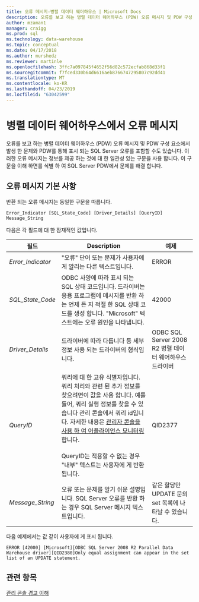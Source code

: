 ```yaml
---
title: 오류 메시지-병렬 데이터 웨어하우스 | Microsoft Docs
description: 오류를 보고 하는 병렬 데이터 웨어하우스 (PDW) 오류 메시지 및 PDW 구성 요소에서 발생 한 문제와 PDW를 통해 표시 되는 SQL Server 오류를 포함할 수도 있습니다. 이러한 오류 메시지는 정보를 제공 하는 것에 대 한 일관성 있는 구문을 사용 합니다. 이 구문을 이해 하면를 식별 하 여 문제를 해결 합니다.
author: mzaman1
manager: craigg
ms.prod: sql
ms.technology: data-warehouse
ms.topic: conceptual
ms.date: 04/17/2018
ms.author: murshedz
ms.reviewer: martinle
ms.openlocfilehash: 3ffc7a097845f4652f56d82c572ecfab868d33f1
ms.sourcegitcommit: f7fced330b64d6616aeb8766747295807c92dd41
ms.translationtype: MT
ms.contentlocale: ko-KR
ms.lasthandoff: 04/23/2019
ms.locfileid: "63042599"
---
```

# <a name="error-messages-in-parallel-data-warehouse"></a>병렬 데이터 웨어하우스에서 오류 메시지

오류를 보고 하는 병렬 데이터 웨어하우스 (PDW) 오류 메시지 및 PDW 구성 요소에서 발생 한 문제와 PDW를 통해 표시 되는 SQL Server 오류를 포함할 수도 있습니다. 이러한 오류 메시지는 정보를 제공 하는 것에 대 한 일관성 있는 구문을 사용 합니다. 이 구문을 이해 하면를 식별 하 여 SQL Server PDW에서 문제를 해결 합니다.  
  
## <a name="Basics"></a>오류 메시지 기본 사항  
반환 되는 오류 메시지는 동일한 구문을 따릅니다.  
  
`Error_Indicator [SQL_State_Code] [Driver_Details] [QueryID] Message_String`  
  
다음은 각 필드에 대 한 잠재적인 값입니다.  
  
|필드|Description|예제|  
|---------|---------------|-----------|  
|*Error_Indicator*|"오류" 단어 또는 문제가 사용자에 게 알리는 다른 텍스트입니다.|ERROR|  
|*SQL_State_Code*|ODBC 사양에 따라 표시 되는 SQL 상태 코드입니다. 드라이버는 응용 프로그램에 메시지를 반환 하는 언제 든 지 적절 한 SQL 상태 코드를 생성 합니다. "Microsoft" 텍스트에는 오류 원인을 나타냅니다.|42000|  
|*Driver_Details*|드라이버에 따라 다릅니다 등 세부 정보 사용 되는 드라이버의 형식입니다.|ODBC SQL Server 2008 R2 병렬 데이터 웨어하우스 드라이버|  
|*QueryID*|쿼리에 대 한 고유 식별자입니다. 쿼리 처리와 관련 된 추가 정보를 찾으려면이 값을 사용 합니다. 예를 들어, 쿼리 실행 정보를 찾을 수 있습니다 관리 콘솔에서 쿼리 id입니다. 자세한 내용은 [관리자 콘솔을 사용 하 여 어플라이언스 모니터링](monitor-the-appliance-by-using-the-admin-console.md)합니다.<br /><br />QueryID는 적용할 수 없는 경우 "내부" 텍스트는 사용자에 게 반환 됩니다.|QID2377|  
|*Message_String*|오류 또는 문제를 알기 쉬운 설명입니다. SQL Server 오류를 반환 하는 경우 SQL Server 메시지 텍스트입니다.|같은 할당만 UPDATE 문의 set 목록에 나타날 수 있습니다.|  
  
다음 예제에서는 값 같이 사용자에 게 표시 됩니다.  
  
`ERROR [42000] [Microsoft][ODBC SQL Server 2008 R2 Parallel Data Warehouse driver][QID2380]Only equal assignment can appear in the set list of an UPDATE statement.`  
  
## <a name="see-also"></a>관련 항목  
<!-- MISSING LINKS 
[Common Metadata Query Examples &#40;SQL Server PDW&#41;](../sqlpdw/common-metadata-query-examples-sql-server-pdw.md)  
-->
[관리 콘솔 경고 이해](understanding-admin-console-alerts.md)  
  
